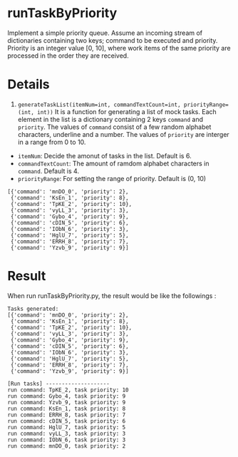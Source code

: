 # runTaskByPriority
Implement a simple priority queue. Assume an incoming stream of dictionaries containing two keys; command to be executed and priority. Priority is an integer value [0, 10], where work items of the same priority are processed in the order they are received. 

# Details
1. `generateTaskList(itemNum=int, commandTextCount=int, priorityRange=(int, int))` 
It is a function for generating a list of mock tasks.  Each element in the list is a dictionary containing 2 keys `command` and `priority`. The values of `command` consist of a few random alphabet characters, underline and a number. The values of `priority` are interger in a range from 0 to 10.
  - `itemNum`:  Decide the amonut of tasks in the list. Default is 6.
  - `commandTextCount`: The amount of ramdom alphabet characters in `command`. Default is 4.
  - `priorityRange`: For setting the range of priority. Default is (0, 10) 
```
[{'command': 'mnDO_0', 'priority': 2},
 {'command': 'KsEn_1', 'priority': 8},
 {'command': 'TpKE_2', 'priority': 10},
 {'command': 'vyLL_3', 'priority': 3},
 {'command': 'Gybo_4', 'priority': 9},
 {'command': 'cDIN_5', 'priority': 6},
 {'command': 'IObN_6', 'priority': 3},
 {'command': 'HglU_7', 'priority': 5},
 {'command': 'ERRH_8', 'priority': 7},
 {'command': 'Yzvb_9', 'priority': 9}]
```

# Result
When run runTaskByPriority.py, the result would be like the followings :
```
Tasks generated:
[{'command': 'mnDO_0', 'priority': 2},
 {'command': 'KsEn_1', 'priority': 8},
 {'command': 'TpKE_2', 'priority': 10},
 {'command': 'vyLL_3', 'priority': 3},
 {'command': 'Gybo_4', 'priority': 9},
 {'command': 'cDIN_5', 'priority': 6},
 {'command': 'IObN_6', 'priority': 3},
 {'command': 'HglU_7', 'priority': 5},
 {'command': 'ERRH_8', 'priority': 7},
 {'command': 'Yzvb_9', 'priority': 9}]

[Run tasks] --------------------
run command: TpKE_2, task priority: 10
run command: Gybo_4, task priority: 9
run command: Yzvb_9, task priority: 9
run command: KsEn_1, task priority: 8
run command: ERRH_8, task priority: 7
run command: cDIN_5, task priority: 6
run command: HglU_7, task priority: 5
run command: vyLL_3, task priority: 3
run command: IObN_6, task priority: 3
run command: mnDO_0, task priority: 2
```
